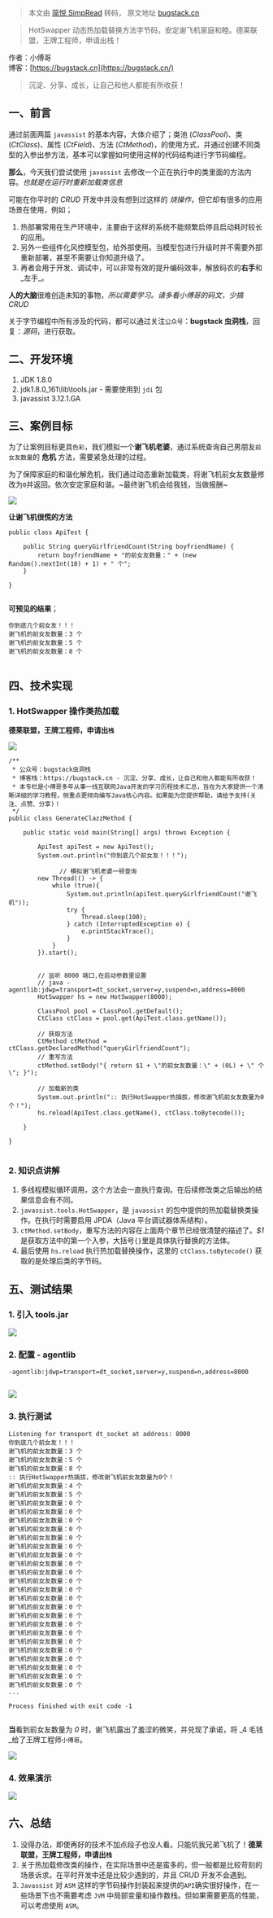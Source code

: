 > 本文由 [简悦 SimpRead](http://ksria.com/simpread/) 转码， 原文地址 [bugstack.cn](https://bugstack.cn/itstack-demo-agent/2020/04/21/%E5%AD%97%E8%8A%82%E7%A0%81%E7%BC%96%E7%A8%8B-Javassist%E7%AF%87%E4%B8%89-%E4%BD%BF%E7%94%A8Javassist%E5%9C%A8%E8%BF%90%E8%A1%8C%E6%97%B6%E9%87%8D%E6%96%B0%E5%8A%A0%E8%BD%BD%E7%B1%BB-%E6%9B%BF%E6%8D%A2%E5%8E%9F%E6%96%B9%E6%B3%95%E8%BE%93%E5%87%BA%E4%B8%8D%E4%B8%80%E6%A0%B7%E7%9A%84%E7%BB%93%E6%9E%9C.html)

> HotSwapper 动态热加载替换方法字节码，安定谢飞机家庭和睦。德莱联盟，王牌工程师，申请出栈！

作者：小傅哥  
博客：[https://bugstack.cn](https://bugstack.cn/)

> 沉淀、分享、成长，让自己和他人都能有所收获！

一、前言
----

通过前面两篇 `javassist` 的基本内容，大体介绍了；类池 (_ClassPool_)、类 (_CtClass_)、属性 (_CtField_)、方法 (_CtMethod_)，的使用方式，并通过创建不同类型的入参出参方法，基本可以掌握如何使用这样的代码结构进行字节码编程。

**那么**，今天我们尝试使用 `javassist` 去修改一个正在执行中的类里面的方法内容。_也就是在运行时重新加载类信息_

可能在你平时的 _CRUD_ 开发中并没有想到过这样的 _烧操作_，但它却有很多的应用场景在使用，例如；

1.  热部署常用在生产环境中，主要由于这样的系统不能频繁启停且启动耗时较长的应用。
2.  另外一些组件化风控模型包，给外部使用。当模型包进行升级时并不需要外部重新部署，甚至不需要让你知道升级了。
3.  再者会用于开发、调试中，可以非常有效的提升编码效率，解放码农的**右手**和_左手_。

**人的大脑**很难创造未知的事物，_所以需要学习。请多看小傅哥的码文，少搞 CRUD_

关于字节编程中所有涉及的代码，都可以通过关注`公众号`：**bugstack 虫洞栈**，回复：_源码_，进行获取。

二、开发环境
------

1.  JDK 1.8.0
2.  jdk1.8.0_161\lib\tools.jar - 需要使用到 `jdi` 包
3.  javassist 3.12.1.GA

三、案例目标
------

为了让案例目标更具`色彩`，我们模拟一个**谢飞机老婆**，通过系统查询自己男朋友`前女友数量`的 **危机** 方法，需要紧急处理的过程。

为了保障家庭的和谐化解危机，我们通过动态重新加载类，将谢飞机前女友数量修改为`0`并返回。依次安定家庭和谐。~最终谢飞机会给我钱，当做报酬~

![](https://bugstack.cn/assets/images/2020/itstack-demo-bytecode-1-03-1.png)

**让谢飞机很慌的方法**

```
public class ApiTest {

    public String queryGirlfriendCount(String boyfriendName) {
        return boyfriendName + "的前女友数量：" + (new Random().nextInt(10) + 1) + " 个";
    }

}


```

**可预见的结果**；

```
你到底几个前女友！！！
谢飞机的前女友数量：3 个
谢飞机的前女友数量：5 个
谢飞机的前女友数量：8 个


```

四、技术实现
------

### 1. HotSwapper 操作类热加载

**德莱联盟，王牌工程师，申请出`栈`**

![](https://bugstack.cn/assets/images/2020/itstack-demo-bytecode-1-03-2.jpg)

```
/**
 * 公众号：bugstack虫洞栈
 * 博客栈：https://bugstack.cn - 沉淀、分享、成长，让自己和他人都能有所收获！
 * 本专栏是小傅哥多年从事一线互联网Java开发的学习历程技术汇总，旨在为大家提供一个清晰详细的学习教程，侧重点更倾向编写Java核心内容。如果能为您提供帮助，请给予支持(关注、点赞、分享)！
 */
public class GenerateClazzMethod {

    public static void main(String[] args) throws Exception {

        ApiTest apiTest = new ApiTest();
        System.out.println("你到底几个前女友！！！");

		      // 模拟谢飞机老婆一顿查询
        new Thread(() -> {
            while (true){
                System.out.println(apiTest.queryGirlfriendCount("谢飞机"));
                try {
                    Thread.sleep(100);
                } catch (InterruptedException e) {
                    e.printStackTrace();
                }
            }
        }).start();

        
        // 监听 8000 端口,在启动参数里设置
        // java -agentlib:jdwp=transport=dt_socket,server=y,suspend=n,address=8000
        HotSwapper hs = new HotSwapper(8000);

        ClassPool pool = ClassPool.getDefault();
        CtClass ctClass = pool.get(ApiTest.class.getName());

        // 获取方法
        CtMethod ctMethod = ctClass.getDeclaredMethod("queryGirlfriendCount");
        // 重写方法
        ctMethod.setBody("{ return $1 + \"的前女友数量：\" + (0L) + \" 个\"; }");

        // 加载新的类
        System.out.println(":: 执行HotSwapper热插拔，修改谢飞机前女友数量为0个！");
        hs.reload(ApiTest.class.getName(), ctClass.toBytecode());

    }

}


```

### 2. 知识点讲解

1.  多线程模拟循环调用，这个方法会一直执行查询。在后续修改类之后输出的结果信息会有不同。
2.  `javassist.tools.HotSwapper`，是 `javassist` 的包中提供的热加载替换类操作。在执行时需要启用 JPDA（Java 平台调试器体系结构）。
3.  `ctMethod.setBody`，重写方法的内容在上面两个章节已经很清楚的描述了。_$1_ 是获取方法中的第一个入参，大括号`{}`里是具体执行替换的方法体。
4.  最后使用 `hs.reload` 执行热加载替换操作，这里的 `ctClass.toBytecode()` 获取的是处理后类的字节码。

五、测试结果
------

### 1. 引入 tools.jar

![](https://bugstack.cn/assets/images/2020/itstack-demo-bytecode-1-03-3.png)

### 2. 配置 - agentlib

```
-agentlib:jdwp=transport=dt_socket,server=y,suspend=n,address=8000


```

![](https://bugstack.cn/assets/images/2020/itstack-demo-bytecode-1-03-4.png)

### 3. 执行测试

```
Listening for transport dt_socket at address: 8000
你到底几个前女友！！！
谢飞机的前女友数量：3 个
谢飞机的前女友数量：5 个
谢飞机的前女友数量：8 个
:: 执行HotSwapper热插拔，修改谢飞机前女友数量为0个！
谢飞机的前女友数量：4 个
谢飞机的前女友数量：5 个
谢飞机的前女友数量：0 个
谢飞机的前女友数量：0 个
谢飞机的前女友数量：0 个
谢飞机的前女友数量：0 个
谢飞机的前女友数量：0 个
谢飞机的前女友数量：0 个
谢飞机的前女友数量：0 个
谢飞机的前女友数量：0 个
谢飞机的前女友数量：0 个
谢飞机的前女友数量：0 个
谢飞机的前女友数量：0 个
谢飞机的前女友数量：0 个
谢飞机的前女友数量：0 个
谢飞机的前女友数量：0 个
谢飞机的前女友数量：0 个
谢飞机的前女友数量：0 个
谢飞机的前女友数量：0 个
谢飞机的前女友数量：0 个
谢飞机的前女友数量：0 个
谢飞机的前女友数量：0 个
谢飞机的前女友数量：0 个
谢飞机的前女友数量：0 个
...

Process finished with exit code -1


```

**当**看到前女友数量为 _0_ 时，谢飞机露出了羞涩的微笑，并兑现了承诺，将 _4 毛钱_给了王牌工程师`小傅哥`。

![](https://bugstack.cn/assets/images/2020/itstack-demo-bytecode-1-03-5.png)

### 4. 效果演示

![](https://bugstack.cn/assets/images/2020/itstack-demo-bytecode-1-03-6.gif)

六、总结
----

1.  没得办法，即使再好的技术不加点段子也没人看。只能坑我兄弟飞机了！**德莱联盟，王牌工程师，申请出`栈`**
2.  关于热加载修改类的操作，在实际场景中还是蛮多的，但一般都是比较苛刻的场景诉求。在平时开发中还是比较少遇到的，并且 CRUD 开发不会遇到。
3.  `Javassist` 对 `ASM` 这样的字节码操作封装起来提供的`API`确实很好操作，在一些场景下也不需要考虑 `JVM` 中局部变量和操作数栈。但如果需要更高的性能，可以考虑使用 `ASM`。